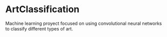 # ArtClassification
Machine learning proyect focused on using convolutional neural networks to classify different types of art. 
